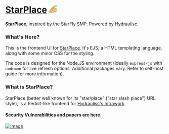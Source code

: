 # [StarPlace](https://starplace.onrender.com) <img src="/assets/StarPlace-Logo-1.png" style="width: 24px; height: 24px;" width="24px" height="24px">

**StarPlace**, inspired by the StarFly SMP. Powered by [Hydraulisc](https://about.hydraulisc.net).

 
### What's Here?
This is the frontend UI for [StarPlace](https://starplace.onrender.com). It's EJS; a HTML templating language, along with some minor CSS for the styling.

The code is designed for the Node.JS environment (Ideally `express-js` with `nodemon` for live refresh options. Additional packages vary. Refer to self-host guide for more information).

### What is StarPlace?
StarPlace (better well known for its "star/place" ("star slash place") URL style), is a Reddit-like frontend for [Hydraulisc's Intrawork](https://about.hydraulisc.net).

#### Security Vulnerabilities and papers are [here](https://about.hydraulisc.net/hcsv).

<!--
## Self-Hosting
A self-hosting monorepo is in the works. Links will be provided when created.
-->

 [![image](https://raw.githubusercontent.com/Hydraulisc/hydraulisc.github.io/main/assets/img/Hydraulisc-power.png)](https://about.hydraulisc.net)
